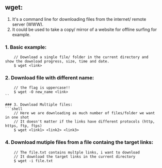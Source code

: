 ## wget:
1) It's a command line for downloading files from the internet/ remote server (WWW).
2) It could be used to take a copy/ mirror of a website for offline surfing for example.

### 1. Basic example:
```shell
    // Download a single file/ folder in the current directory and show the download progress, size, time and date.
    $ wget <link>
```

### 2. Download file with different name:
```shell
    // the flag is uppercase!!
    $ wget -O new_name <link>
``

### 3. Download Multiple files:
```shell
    // Here we are downloading as much number of files/folder we want in one shot
    // It doesn't matter if the links have different protocols (http, https, ftp, ftps)
    $ wget <link1> <link2> <link3>
```

### 4. Download mutiple files from a file containg the target links:
```shell
    // The file.txt contains multple links, i want to download
    // It download the target links in the current directory
    $ wget -i file.txt
```